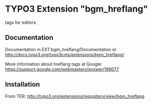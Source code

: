 # TYPO3 Extension "bgm_hreflang"

<link rel="alternate" hreflang="" href="" /> tags for editors.

## Documentation
Documentation in EXT:bgm_hreflang/Documentation or http://docs.typo3.org/typo3cms/extensions/bgm_hreflang/

More information about hreflang tags at Google: https://support.google.com/webmasters/answer/189077

## Installation
From TER: http://typo3.org/extensions/repository/view/bgm_hreflang